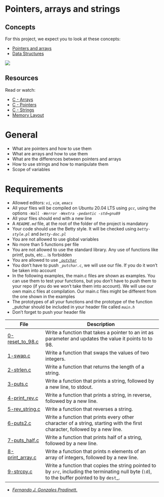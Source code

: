 # Pointers, arrays and strings

## Concepts

For this project, we expect you to look at these concepts:

- [Pointers and arrays](https://intranet.hbtn.io/concepts/60)
- [Data Structures](https://intranet.hbtn.io/concepts/120)

![](https://s3.amazonaws.com/intranet-projects-files/holbertonschool-low_level_programming/216/IMG_2410.JPG)

## Resources
Read or watch:

- [C - Arrays](https://www.tutorialspoint.com/cprogramming/c_arrays.htm)
- [C - Pointers](https://www.tutorialspoint.com/cprogramming/c_pointers.htm)
- [C - Strings](https://www.tutorialspoint.com/cprogramming/c_strings.htm)
- [Memory Layout](https://aticleworld.com/memory-layout-of-c-program/)

# General
- What are pointers and how to use them
- What are arrays and how to use them
- What are the differences between pointers and arrays
- How to use strings and how to manipulate them
- Scope of variables

# Requirements

- Allowed editors: _`vi`_, _`vim`_, _`emacs`_
- All your files will be compiled on Ubuntu 20.04 LTS using _`gcc`_, using the options _`-Wall -Werror -Wextra -pedantic -std=gnu89`_
- All your files should end with a new line
- A _`README.md`_ file, at the root of the folder of the project is mandatory
- Your code should use the Betty style. It will be checked using _`betty-style.pl`_ and _`betty-doc.pl`_
- You are not allowed to use global variables
- No more than 5 functions per file
- You are not allowed to use the standard library. Any use of functions like printf, puts, etc… is forbidden
- You are allowed to use [_`_putchar`_](https://github.com/holbertonschool/_putchar.c/blob/master/_putchar.c)
- You don’t have to push _`_putchar.c`_, we will use our file. If you do it won’t be taken into account
- In the following examples, the main.c files are shown as examples. You can use them to test your functions, but you don’t have to push them to your repo (if you do we won’t take them into account). We will use our own main.c files at compilation. Our main.c files might be different from the one shown in the examples
- The prototypes of all your functions and the prototype of the function _putchar should be included in your header file called _`main.h`_
- Don’t forget to push your header file

| **File** | **Description** |
| ------ | ------ |
| [0-reset_to_98.c](https://github.com/gpradinett/holbertonschool-low_level_programming/blob/main/0x05-pointers_arrays_strings/0-reset_to_98.c) | Write a function that takes a pointer to an int as parameter and updates the value it points to to 98. |
| [1-swap.c](https://github.com/gpradinett/holbertonschool-low_level_programming/blob/main/0x05-pointers_arrays_strings/1-swap.c) | Write a function that swaps the values of two integers. |
| [2-strlen.c](https://github.com/gpradinett/holbertonschool-low_level_programming/blob/main/0x05-pointers_arrays_strings/2-strlen.c) | Write a function that returns the length of a string. |
| [3-puts.c](https://github.com/gpradinett/holbertonschool-low_level_programming/blob/main/0x05-pointers_arrays_strings/3-puts.c) | Write a function that prints a string, followed by a new line, to stdout. |
| [4-print_rev.c](https://github.com/gpradinett/holbertonschool-low_level_programming/blob/main/0x05-pointers_arrays_strings/4-print_rev.c) | Write a function that prints a string, in reverse, followed by a new line. |
| [5-rev_string.c](https://github.com/gpradinett/holbertonschool-low_level_programming/blob/main/0x05-pointers_arrays_strings/5-rev_string.c) | Write a function that reverses a string. |
| [6-puts2.c](https://github.com/gpradinett/holbertonschool-low_level_programming/blob/main/0x05-pointers_arrays_strings/6-puts2.c) | Write a function that prints every other character of a string, starting with the first character, followed by a new line. |
| [7-puts_half.c](https://github.com/gpradinett/holbertonschool-low_level_programming/blob/main/0x05-pointers_arrays_strings/7-puts_half.c) | Write a function that prints half of a string, followed by a new line. |
| [8-print_array.c](https://github.com/gpradinett/holbertonschool-low_level_programming/blob/main/0x05-pointers_arrays_strings/8-print_array.c) | Write a function that prints n elements of an array of integers, followed by a new line. |
| [9-strcpy.c](https://github.com/gpradinett/holbertonschool-low_level_programming/blob/main/0x05-pointers_arrays_strings/9-strcpy.c) | Write a function that copies the string pointed to by _`src`_, including the terminating null byte (_`\0`_), to the buffer pointed to by `dest`_. |
 
 - [_Fernando J. Gonzales Pradinett._](https://twitter.com/gpradinett) 
